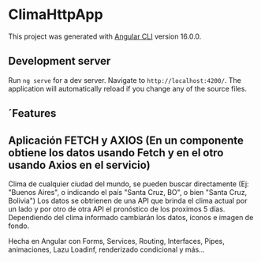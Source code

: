 # ClimaHttpApp

This project was generated with [Angular CLI](https://github.com/angular/angular-cli) version 16.0.0.

## Development server

Run `ng serve` for a dev server. Navigate to `http://localhost:4200/`. The application will automatically reload if you change any of the source files.

## ´Features

## Aplicación FETCH y AXIOS (En un componente obtiene los datos usando Fetch y en el otro usando Axios en el servicio)

Clima de cualquier ciudad del mundo, se pueden buscar directamente (Ej: "Buenos Aires", o indicando el país "Santa Cruz, BO", o bien "Santa Cruz, Bolivia")
Los datos se obtrienen de una API que brinda el clima actual por un lado y por otro de otra API el pronóstico de los proximos 5 días.
Dependiendo del clima informado cambiarán los datos, íconos e imagen de fondo.

Hecha en Angular con Forms, Services, Routing, Interfaces, Pipes, animaciones, Lazu Loadinf, renderizado condicional y más...

